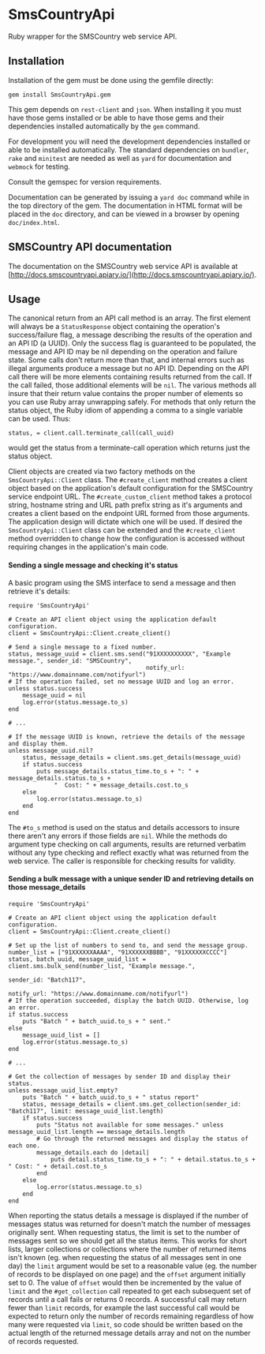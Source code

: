 # SmsCountryApi

Ruby wrapper for the SMSCountry web service API.

## Installation

Installation of the gem must be done using the gemfile directly:

    gem install SmsCountryApi.gem

This gem depends on `rest-client` and `json`. When installing it you must
have those gems installed or be able to have those gems and their dependencies
installed automatically by the `gem` command.

For development you will need the development dependencies installed or able to
be installed automatically. The standard dependencies on `bundler`, `rake` and
`minitest` are needed as well as `yard` for documentation and `webmock` for testing.

Consult the gemspec for version requirements.

Documentation can be generated by issuing a `yard doc` command while in the top directory
of the gem. The documentation in HTML format will be placed in the `doc` directory, and
can be viewed in a browser by opening `doc/index.html`.

## SMSCountry API documentation

The documentation on the SMSCountry web service API is available at
[http://docs.smscountryapi.apiary.io/](http://docs.smscountryapi.apiary.io/).

## Usage

The canonical return from an API call method is an array. The first element will always
be a `StatusResponse` object containing the operation's success/failure flag, a message
describing the results of the operation and an API ID (a UUID). Only the success flag
is guaranteed to be populated, the message and API ID may be nil depending on the operation
and failure state. Some calls don't return more than that, and internal errors such as
illegal arguments produce a message but no API ID. Depending on the API call
there will be more elements containing results returned from the call. If the call failed,
those additional elements will be `nil`. The various methods all insure that their return
value contains the proper number of elements so you can use Ruby array unwrapping safely.
For methods that only return the status object, the Ruby idiom of appending a comma to a
single variable can be used. Thus:

    status, = client.call.terminate_call(call_uuid)

would get the status from a terminate-call operation which returns just the status object.

Client objects are created via two factory methods on the `SmsCountryApi::Client` class. The
`#create_client` method creates a client object based on the application's default configuration
for the SMSCountry service endpoint URL. The `#create_custom_client` method takes a protocol
string, hostname string and URL path prefix string as it's arguments and creates a client based
on the endpoint URL formed from those arguments. The application design will dictate which one will
be used. If desired the `SmsCountryApi::Client` class can be extended and the `#create_client`
method overridden to change how the configuration is accessed without requiring changes in the
application's main code.

#### Sending a single message and checking it's status

A basic program using the SMS interface to send a message and then retrieve it's details:

    require 'SmsCountryApi'

    # Create an API client object using the application default configuration.
    client = SmsCountryApi::Client.create_client()

    # Send a single message to a fixed number.
    status, message_uuid = client.sms.send("91XXXXXXXXXX", "Example message.", sender_id: "SMSCountry",
                                           notify_url: "https://www.domainname.com/notifyurl")
    # If the operation failed, set no message UUID and log an error.
    unless status.success
        message_uuid = nil
        log.error(status.message.to_s)
    end

    # ...

    # If the message UUID is known, retrieve the details of the message and display them.
    unless message_uuid.nil?
        status, message_details = client.sms.get_details(message_uuid)
        if status.success
            puts message_details.status_time.to_s + ": " + message_details.status.to_s +
                 "  Cost: " + message_details.cost.to_s
        else
            log.error(status.message.to_s)
        end
    end

The `#to_s` method is used on the status and details accessors to insure there aren't any errors
if those fields are `nil`. While the methods do argument type checking on call arguments, results
are returned verbatim without any type checking and reflect exactly what was returned from the
web service. The caller is responsible for checking results for validity.

#### Sending a bulk message with a unique sender ID and retrieving details on those message_details

    require 'SmsCountryApi'

    # Create an API client object using the application default configuration.
    client = SmsCountryApi::Client.create_client()

    # Set up the list of numbers to send to, and send the message group.
    number_list = ["91XXXXXXAAAA", "91XXXXXXBBBB", "91XXXXXXCCCC"]
    status, batch_uuid, message_uuid_list = client.sms.bulk_send(number_list, "Example message.",
                                                                 sender_id: "Batch117",
                                                                 notify_url: "https://www.domainname.com/notifyurl")
    # If the operation succeeded, display the batch UUID. Otherwise, log an error.
    if status.success
        puts "Batch " + batch_uuid.to_s + " sent."
    else
        message_uuid_list = []
        log.error(status.message.to_s)
    end

    # ...

    # Get the collection of messages by sender ID and display their status.
    unless message_uuid_list.empty?
        puts "Batch " + batch_uuid.to_s + " status report"
        status, message_details = client.sms.get_collection(sender_id: "Batch117", limit: message_uuid_list.length)
        if status.success
            puts "Status not available for some messages." unless message_uuid_list.length == message_details.length
            # Go through the returned messages and display the status of each one.
            message_details.each do |detail|
                puts detail.status_time.to_s + ": " + detail.status.to_s + " Cost: " + detail.cost.to_s
            end
        else
            log.error(status.message.to_s)
        end
    end

When reporting the status details a message is displayed if the number of messages status was returned for
doesn't match the number of messages originally sent. When requesting status, the limit is set to the number
of messages sent so we should get all the status items. This works for short lists, larger collections or
collections where the number of returned items isn't known (eg. when requesting the status of all messages
sent in one day) the `limit` argument would be set to a reasonable value (eg. the number of records to be
displayed on one page) and the `offset` argument initially set to 0. The value of `offset` would then be
incremented by the value of `limit` and the `#get_collection` call repeated to get each subsequent set of
records until a call fails or returns 0 records. A successful call may return fewer than `limit` records,
for example the last successful call would be expected to return only the number of records remaining
regardless of how many were requested via `limit`, so code should be written based on the actual length of
the returned message details array and not on the number of records requested.
